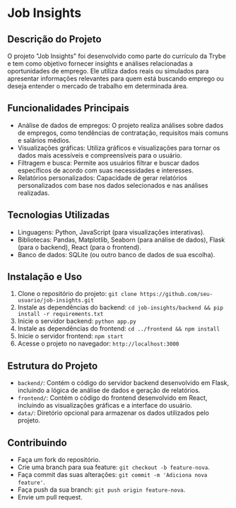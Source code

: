 # Job Insights

## Descrição do Projeto

O projeto "Job Insights" foi desenvolvido como parte do currículo da Trybe e tem como objetivo fornecer insights e análises relacionadas a oportunidades de emprego. Ele utiliza dados reais ou simulados para apresentar informações relevantes para quem está buscando emprego ou deseja entender o mercado de trabalho em determinada área.

## Funcionalidades Principais

- Análise de dados de empregos: O projeto realiza análises sobre dados de empregos, como tendências de contratação, requisitos mais comuns e salários médios.
- Visualizações gráficas: Utiliza gráficos e visualizações para tornar os dados mais acessíveis e compreensíveis para o usuário.
- Filtragem e busca: Permite aos usuários filtrar e buscar dados específicos de acordo com suas necessidades e interesses.
- Relatórios personalizados: Capacidade de gerar relatórios personalizados com base nos dados selecionados e nas análises realizadas.

## Tecnologias Utilizadas

- Linguagens: Python, JavaScript (para visualizações interativas).
- Bibliotecas: Pandas, Matplotlib, Seaborn (para análise de dados), Flask (para o backend), React (para o frontend).
- Banco de dados: SQLite (ou outro banco de dados de sua escolha).

## Instalação e Uso

1. Clone o repositório do projeto: `git clone https://github.com/seu-usuario/job-insights.git`
2. Instale as dependências do backend: `cd job-insights/backend && pip install -r requirements.txt`
3. Inicie o servidor backend: `python app.py`
4. Instale as dependências do frontend: `cd ../frontend && npm install`
5. Inicie o servidor frontend: `npm start`
6. Acesse o projeto no navegador: `http://localhost:3000`

## Estrutura do Projeto

- `backend/`: Contém o código do servidor backend desenvolvido em Flask, incluindo a lógica de análise de dados e geração de relatórios.
- `frontend/`: Contém o código do frontend desenvolvido em React, incluindo as visualizações gráficas e a interface do usuário.
- `data/`: Diretório opcional para armazenar os dados utilizados pelo projeto.

## Contribuindo

- Faça um fork do repositório.
- Crie uma branch para sua feature: `git checkout -b feature-nova`.
- Faça commit das suas alterações: `git commit -m 'Adiciona nova feature'`.
- Faça push da sua branch: `git push origin feature-nova`.
- Envie um pull request.


